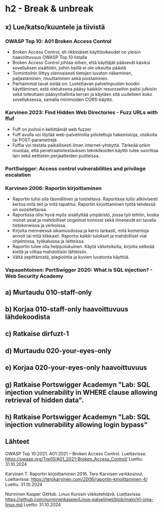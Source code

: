 # h2 - Break & unbreak

## x) Lue/katso/kuuntele ja tiivistä

### OWASP Top 10: A01 Broken Access Control
- Broken Access Control, eli rikkinäiset käyttöoikeudet on yleisin haavoittuvuus OWASP Top 10 listalla
- Broken Access Control johtaa siihen, että käyttäjät pääsevät käsiksi sovelluksen sisältöön, joihin heillä ei ole oikeutta päästä
- Toimintoihin liittyy olennaisesti tietojen luvaton näkeminen, paljastaminen, muuttaminen sekä poistaminen.
- Parhaimmat tavat estää on: Luotettavan palvelinpuolen koodin käyttäminen, estä oletuksena pääsy kaikkiin resursseihin paitsi julkisiin sekä toteuttaen pääsynhallinta kerran ja käytäen sitä uudelleen koko sovelluksessa, samalla minimoiden CORS-käyttö.
### Karvinen 2023: Find Hidden Web Directories - Fuzz URLs with ffuf
- Fuff on joohoi:n kehittämät web fuzzer
- Fuff avulla voi löytää web-palvelimilta piilotettuja hakemistoja, otsikoita tai POST-parametrejä
- Fuffia voi testata paikallisesti ilman internet-yhteyttä. Tärkeää onkin muistaa, että penetraatiotestauksen teknkiikoiden käyttö tulee suorittaa lain sekä eettisten perjaatteiden puitteissa.
### PortSwigger: Access control vulnerabilities and privilege escalation

### Karvinen 2006: Raportin kirjoittaminen
- Raportin tulisi olla täsmällinen ja toistettava. Raportissa tulisi atkiivisesti kertoa mitä teit ja mitä tapahtui. Raportin kirjoittaminen työtä tehdessä on suositeltavaa.
- Raportissa olisi hyvä myös sisällyttää ympäristö, jossa työ tehtiin, koska monet asiat ja mahdolliset ongelmat toimivat sekä ilmenevät eri tavalla tietokoneissa ja verkoissa.
- Kirjoita menneessä aikamuodossa ja kerro tarkasti, mitä komentoja annoit tai mitä klikkasit. Raportoi kaikki tulokset ja mahdolliset viat ohjelmissa, työkaluissa ja laitteissa.
- Raportin tulee olla helppolukuinen. Käytä väliotsikoita, kirjoita selkeää kieltä ja viittaa mahdollisiin lähteisiin.
- Vältä sepittämistä, plagiointia ja kuvien luvatonta käyttöä.
### Vapaaehtoinen: PortSwigger 2020: What is SQL injection? - Web Security Academy

## a) Murtaudu 010-staff-only

## b) Korjaa 010-staff-only haavoittuvuus lähdekoodista

## c) Ratkaise dirfuzt-1

## d) Murtaudu 020-your-eyes-only

## e) Korjaa 020-your-eyes-only haavoittuvuus

## g) Ratkaise Portswigger Academyn "Lab: SQL injection vulnerability in WHERE clause allowing retrieval of hidden data".

## h) Ratkaise Portswigger Academyn "Lab: SQL injection vulnerability allowing login bypass"

## Lähteet
OWASP Top 10:2021. A01:2021 – Broken Access Control. Luettavissa: https://owasp.org/Top10/A01_2021-Broken_Access_Control/ Luettu: 31.10.2024

Karvinen T. Raportin kirjoittaminen 2016. Tero Karvisen verkkosivut. Luettavissa: https://terokarvinen.com/2006/raportin-kirjoittaminen-4/ Luettu: 31.10.2024

Nurminen Kasper GitHub. Linux Kurssin viikkotehtävä. Luettavissa: https://github.com/nurminenkasper/Linux-palvelimet/blob/main/h1-oma-linux.md Luettu: 31.10.2024


